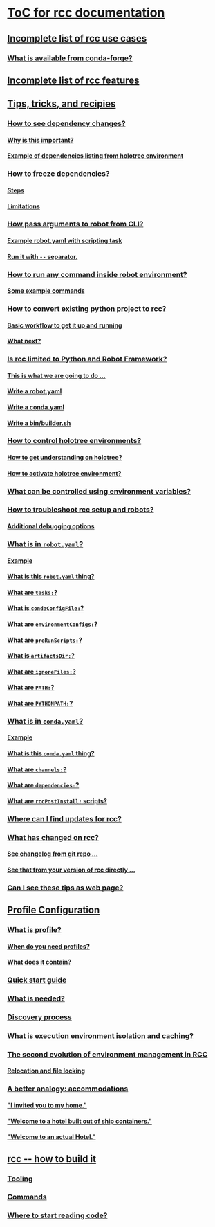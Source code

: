 # [ToC for rcc documentation](https://github.com/robocorp/rcc/blob/master/)
## [Incomplete list of rcc use cases](https://github.com/robocorp/rcc/blob/master/docs/usecases.md#incomplete-list-of-rcc-use-cases)
### [What is available from conda-forge?](https://github.com/robocorp/rcc/blob/master/docs/usecases.md#what-is-available-from-conda-forge)
## [Incomplete list of rcc features](https://github.com/robocorp/rcc/blob/master/docs/features.md#incomplete-list-of-rcc-features)
## [Tips, tricks, and recipies](https://github.com/robocorp/rcc/blob/master/docs/recipes.md#tips-tricks-and-recipies)
### [How to see dependency changes?](https://github.com/robocorp/rcc/blob/master/docs/recipes.md#how-to-see-dependency-changes)
#### [Why is this important?](https://github.com/robocorp/rcc/blob/master/docs/recipes.md#why-is-this-important)
#### [Example of dependencies listing from holotree environment](https://github.com/robocorp/rcc/blob/master/docs/recipes.md#example-of-dependencies-listing-from-holotree-environment)
### [How to freeze dependencies?](https://github.com/robocorp/rcc/blob/master/docs/recipes.md#how-to-freeze-dependencies)
#### [Steps](https://github.com/robocorp/rcc/blob/master/docs/recipes.md#steps)
#### [Limitations](https://github.com/robocorp/rcc/blob/master/docs/recipes.md#limitations)
### [How pass arguments to robot from CLI?](https://github.com/robocorp/rcc/blob/master/docs/recipes.md#how-pass-arguments-to-robot-from-cli)
#### [Example robot.yaml with scripting task](https://github.com/robocorp/rcc/blob/master/docs/recipes.md#example-robot-yaml-with-scripting-task)
#### [Run it with `--` separator.](https://github.com/robocorp/rcc/blob/master/docs/recipes.md#run-it-with-separator)
### [How to run any command inside robot environment?](https://github.com/robocorp/rcc/blob/master/docs/recipes.md#how-to-run-any-command-inside-robot-environment)
#### [Some example commands](https://github.com/robocorp/rcc/blob/master/docs/recipes.md#some-example-commands)
### [How to convert existing python project to rcc?](https://github.com/robocorp/rcc/blob/master/docs/recipes.md#how-to-convert-existing-python-project-to-rcc)
#### [Basic workflow to get it up and running](https://github.com/robocorp/rcc/blob/master/docs/recipes.md#basic-workflow-to-get-it-up-and-running)
#### [What next?](https://github.com/robocorp/rcc/blob/master/docs/recipes.md#what-next)
### [Is rcc limited to Python and Robot Framework?](https://github.com/robocorp/rcc/blob/master/docs/recipes.md#is-rcc-limited-to-python-and-robot-framework)
#### [This is what we are going to do ...](https://github.com/robocorp/rcc/blob/master/docs/recipes.md#this-is-what-we-are-going-to-do)
#### [Write a robot.yaml](https://github.com/robocorp/rcc/blob/master/docs/recipes.md#write-a-robot-yaml)
#### [Write a conda.yaml](https://github.com/robocorp/rcc/blob/master/docs/recipes.md#write-a-conda-yaml)
#### [Write a bin/builder.sh](https://github.com/robocorp/rcc/blob/master/docs/recipes.md#write-a-bin-builder-sh)
### [How to control holotree environments?](https://github.com/robocorp/rcc/blob/master/docs/recipes.md#how-to-control-holotree-environments)
#### [How to get understanding on holotree?](https://github.com/robocorp/rcc/blob/master/docs/recipes.md#how-to-get-understanding-on-holotree)
#### [How to activate holotree environment?](https://github.com/robocorp/rcc/blob/master/docs/recipes.md#how-to-activate-holotree-environment)
### [What can be controlled using environment variables?](https://github.com/robocorp/rcc/blob/master/docs/recipes.md#what-can-be-controlled-using-environment-variables)
### [How to troubleshoot rcc setup and robots?](https://github.com/robocorp/rcc/blob/master/docs/recipes.md#how-to-troubleshoot-rcc-setup-and-robots)
#### [Additional debugging options](https://github.com/robocorp/rcc/blob/master/docs/recipes.md#additional-debugging-options)
### [What is in `robot.yaml`?](https://github.com/robocorp/rcc/blob/master/docs/recipes.md#what-is-in-robot-yaml)
#### [Example](https://github.com/robocorp/rcc/blob/master/docs/recipes.md#example)
#### [What is this `robot.yaml` thing?](https://github.com/robocorp/rcc/blob/master/docs/recipes.md#what-is-this-robot-yaml-thing)
#### [What are `tasks:`?](https://github.com/robocorp/rcc/blob/master/docs/recipes.md#what-are-tasks)
#### [What is `condaConfigFile:`?](https://github.com/robocorp/rcc/blob/master/docs/recipes.md#what-is-condaconfigfile)
#### [What are `environmentConfigs:`?](https://github.com/robocorp/rcc/blob/master/docs/recipes.md#what-are-environmentconfigs)
#### [What are `preRunScripts:`?](https://github.com/robocorp/rcc/blob/master/docs/recipes.md#what-are-prerunscripts)
#### [What is `artifactsDir:`?](https://github.com/robocorp/rcc/blob/master/docs/recipes.md#what-is-artifactsdir)
#### [What are `ignoreFiles:`?](https://github.com/robocorp/rcc/blob/master/docs/recipes.md#what-are-ignorefiles)
#### [What are `PATH:`?](https://github.com/robocorp/rcc/blob/master/docs/recipes.md#what-are-path)
#### [What are `PYTHONPATH:`?](https://github.com/robocorp/rcc/blob/master/docs/recipes.md#what-are-pythonpath)
### [What is in `conda.yaml`?](https://github.com/robocorp/rcc/blob/master/docs/recipes.md#what-is-in-conda-yaml)
#### [Example](https://github.com/robocorp/rcc/blob/master/docs/recipes.md#example)
#### [What is this `conda.yaml` thing?](https://github.com/robocorp/rcc/blob/master/docs/recipes.md#what-is-this-conda-yaml-thing)
#### [What are `channels:`?](https://github.com/robocorp/rcc/blob/master/docs/recipes.md#what-are-channels)
#### [What are `dependencies:`?](https://github.com/robocorp/rcc/blob/master/docs/recipes.md#what-are-dependencies)
#### [What are `rccPostInstall:` scripts?](https://github.com/robocorp/rcc/blob/master/docs/recipes.md#what-are-rccpostinstall-scripts)
### [Where can I find updates for rcc?](https://github.com/robocorp/rcc/blob/master/docs/recipes.md#where-can-i-find-updates-for-rcc)
### [What has changed on rcc?](https://github.com/robocorp/rcc/blob/master/docs/recipes.md#what-has-changed-on-rcc)
#### [See changelog from git repo ...](https://github.com/robocorp/rcc/blob/master/docs/recipes.md#see-changelog-from-git-repo)
#### [See that from your version of rcc directly ...](https://github.com/robocorp/rcc/blob/master/docs/recipes.md#see-that-from-your-version-of-rcc-directly)
### [Can I see these tips as web page?](https://github.com/robocorp/rcc/blob/master/docs/recipes.md#can-i-see-these-tips-as-web-page)
## [Profile Configuration](https://github.com/robocorp/rcc/blob/master/docs/profile_configuration.md#profile-configuration)
### [What is profile?](https://github.com/robocorp/rcc/blob/master/docs/profile_configuration.md#what-is-profile)
#### [When do you need profiles?](https://github.com/robocorp/rcc/blob/master/docs/profile_configuration.md#when-do-you-need-profiles)
#### [What does it contain?](https://github.com/robocorp/rcc/blob/master/docs/profile_configuration.md#what-does-it-contain)
### [Quick start guide](https://github.com/robocorp/rcc/blob/master/docs/profile_configuration.md#quick-start-guide)
### [What is needed?](https://github.com/robocorp/rcc/blob/master/docs/profile_configuration.md#what-is-needed)
### [Discovery process](https://github.com/robocorp/rcc/blob/master/docs/profile_configuration.md#discovery-process)
### [What is execution environment isolation and caching?](https://github.com/robocorp/rcc/blob/master/docs/environment-caching.md#what-is-execution-environment-isolation-and-caching)
### [The second evolution of environment management in RCC](https://github.com/robocorp/rcc/blob/master/docs/environment-caching.md#the-second-evolution-of-environment-management-in-rcc)
#### [Relocation and file locking](https://github.com/robocorp/rcc/blob/master/docs/environment-caching.md#relocation-and-file-locking)
### [A better analogy: accommodations](https://github.com/robocorp/rcc/blob/master/docs/environment-caching.md#a-better-analogy-accommodations)
#### ["I invited you to my home."](https://github.com/robocorp/rcc/blob/master/docs/environment-caching.md#i-invited-you-to-my-home)
#### ["Welcome to a hotel built out of ship containers."](https://github.com/robocorp/rcc/blob/master/docs/environment-caching.md#welcome-to-a-hotel-built-out-of-ship-containers)
#### ["Welcome to an actual Hotel."](https://github.com/robocorp/rcc/blob/master/docs/environment-caching.md#welcome-to-an-actual-hotel)
## [rcc -- how to build it](https://github.com/robocorp/rcc/blob/master/docs/BUILD.md#rcc-how-to-build-it)
### [Tooling](https://github.com/robocorp/rcc/blob/master/docs/BUILD.md#tooling)
### [Commands](https://github.com/robocorp/rcc/blob/master/docs/BUILD.md#commands)
### [Where to start reading code?](https://github.com/robocorp/rcc/blob/master/docs/BUILD.md#where-to-start-reading-code)